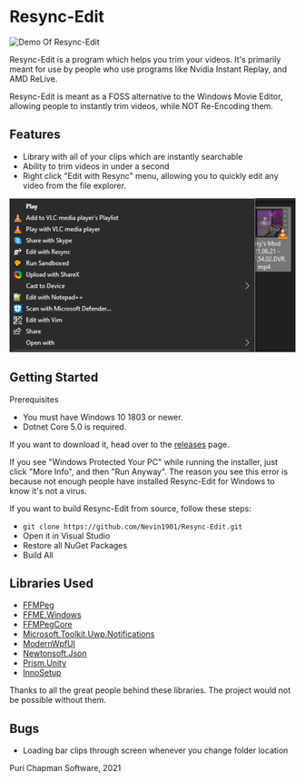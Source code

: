 # Resync-Edit
![Demo Of Resync-Edit](./assets/screenrecord-min.gif)

Resync-Edit is a program which helps you trim your videos. It's primarily meant for use by people who use programs like Nvidia Instant Replay, and AMD ReLive.

Resync-Edit is meant as a FOSS alternative to the Windows Movie Editor, allowing people to instantly trim videos, while NOT Re-Encoding them.

## Features
- Library with all of your clips which are instantly searchable
- Ability to trim videos in under a second
- Right click "Edit with Resync" menu, allowing you to quickly edit any video from the file explorer.

![Demo of Right Click](./assets/right-click.png)

## Getting Started
Prerequisites
- You must have Windows 10 1803 or newer.
- Dotnet Core 5.0 is required.

If you want to download it, head over to the [releases](https://github.com/Nevin1901/Resync-Edit/releases) page.

If you see "Windows Protected Your PC" while running the installer, just click "More Info", and then "Run Anyway". The reason you see this error is because not enough people have installed Resync-Edit for Windows to know it's not a virus.

If you want to build Resync-Edit from source, follow these steps:
* `git clone https://github.com/Nevin1901/Resync-Edit.git`
* Open it in Visual Studio
* Restore all NuGet Packages
* Build All

## Libraries Used
- [FFMPeg](https://ffmpeg.org/)
- [FFME.Windows](https://github.com/unosquare/ffmediaelement)
- [FFMPegCore](https://github.com/rosenbjerg/FFMpegCore)
- [Microsoft.Toolkit.Uwp.Notifications](https://github.com/CommunityToolkit/WindowsCommunityToolkit)
- [ModernWpfUI](https://github.com/Kinnara/ModernWpf)
- [Newtonsoft.Json](https://github.com/Kinnara/ModernWpf)
- [Prism.Unity](https://github.com/PrismLibrary/Prism)
- [InnoSetup](https://jrsoftware.org/isinfo.php)

Thanks to all the great people behind these libraries. The project would not be possible without them.

## Bugs
- Loading bar clips through screen whenever you change folder location

Puri Chapman Software, 2021
